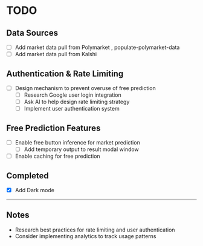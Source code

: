 # TODO

## Data Sources
- [ ] Add market data pull from Polymarket , populate-polymarket-data
- [ ] Add market data pull from Kalshi

## Authentication & Rate Limiting
- [ ] Design mechanism to prevent overuse of free prediction
  - [ ] Research Google user login integration
  - [ ] Ask AI to help design rate limiting strategy
  - [ ] Implement user authentication system

## Free Prediction Features
- [ ] Enable free button inference for market prediction
  - [ ] Add temporary output to result modal window
- [ ] Enable caching for free prediction

## Completed
- [x] Add Dark mode

---

## Notes
- Research best practices for rate limiting and user authentication
- Consider implementing analytics to track usage patterns 